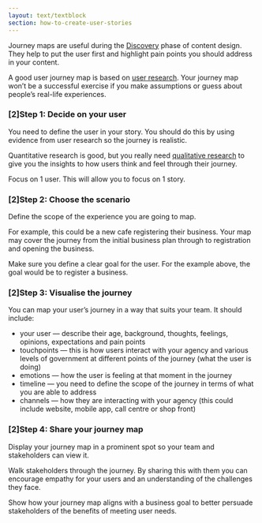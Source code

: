 ```yaml
---
layout: text/textblock
section: how-to-create-user-stories
---
```

Journey maps are useful during the [Discovery](/service-design-delivery-process/discovery-stage/) phase of content design. They help to put the user first and highlight pain points you should address in your content.

A good user journey map is based on [user research](/user-research). Your journey map won’t be a successful exercise if you make assumptions or guess about people’s real-life experiences.

### [2]Step 1: Decide on your user
You need to define the user in your story. You should do this by using evidence from user research so the journey is realistic.

Quantitative research is good, but you really need [qualitative research](https://www.dta.gov.au/blog/i-want-a-pony/) to give you the insights to how users think and feel through their journey.

Focus on 1 user. This will allow you to focus on 1 story.


### [2]Step 2: Choose the scenario
Define the scope of the experience you are going to map.

For example, this could be a new cafe registering their business. Your map may cover the journey from the initial business plan through to registration and opening the business.

Make sure you define a clear goal for the user. For the example above, the goal would be to register a business.

### [2]Step 3: Visualise the journey
You can map your user’s journey in a way that suits your team. It should include:
- your user — describe their age, background, thoughts, feelings, opinions, expectations and pain points
- touchpoints — this is how users interact with your agency and various levels of government at different points of the journey (what the user is doing)
- emotions — how the user is feeling at that moment in the journey
- timeline — you need to define the scope of the journey in terms of what you are able to address
- channels — how they are interacting with your agency (this could include website, mobile app, call centre or shop front)

### [2]Step 4: Share your journey map
Display your journey map in a prominent spot so your team and stakeholders can view it.

Walk stakeholders through the journey. By sharing this with them you can encourage empathy for your users and an understanding of the challenges they face.

Show how your journey map aligns with a business goal to better persuade stakeholders of the benefits of meeting user needs.
